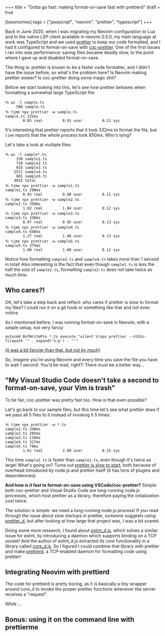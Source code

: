 +++
title = "Gotta go fast: making format-on-save fast with prettierd"
draft = true

[taxonomies]
tags = ["javascript", "neovim", "prettier", "typescript"]
+++

Back in June 2020, when I was migrating my Neovim configuration to Lua and to
the native LSP client available in neovim 0.5.0, my main language at work was
TypeScript and we used [prettier](https://prettier.io) to keep our code
formatted, and I had it configured to format-on-save with
[coc-prettier](https://github.com/neoclide/coc-prettier). One of the first
issues I ran into was performance: saving files became deadly slow, to the
point where I gave up and disabled format-on-save.

The thing is: prettier is known to be a faster code formatter, and I didn't
have the issue before, so what's the  problem here? Is Neovim making prettier
slower? Is coc-prettier doing some magic shit?

Before we start looking into this, let's see how prettier behaves when
formatting a somewhat large TypeScript file:

```
％ wc -l sample.ts
     586 sample.ts
％ time npx prettier -w sample.ts
sample.ts 332ms
        0.85 real         0.91 user         0.11 sys
```

It's interesting that prettier reports that it took 332ms to format the file,
but `time` reports that the whole process took 850ms. Who's lying?

Let's take a look at multiple files:

```
％ wc -l sample*.ts
     330 sample1.ts
     718 sample2.ts
     655 sample3.ts
    2511 sample4.ts
     601 sample5.ts
    4815 total
％ time npx prettier -w sample1.ts
sample1.ts 290ms
        0.93 real         0.88 user         0.11 sys
％ time npx prettier -w sample2.ts
sample2.ts 358ms
        1.02 real         1.04 user         0.12 sys
％ time npx prettier -w sample3.ts
sample3.ts 330ms
        0.97 real         0.95 user         0.13 sys
％ time npx prettier -w sample4.ts
sample4.ts 648ms
        1.27 real         1.48 user         0.13 sys
％ time npx prettier -w sample5.ts
sample5.ts 375ms
        1.00 real         1.00 user         0.12 sys
```

Notice how formatting `sample2.ts` and `sample4.ts` takes more than 1 second in
total! Also interesting is the fact that even though `sample1.ts` is less the
half the size of `sample2.ts`, formatting `sample2.ts` does not take twice as
much time.

## Who cares?!

OK, let's take a step back and reflect: who cares if prettier is slow to format
my files? I could run it on a git hook or something like that and not even
notice.

As I mentioned before, I was running format-on-save in Neovim, with a simple
setup, not very fancy:

```vimscript
autocmd BufWritePre *.ts execute "silent %!npx prettier --stdin-filepath '" . expand('%:p') . "'"
```

[(it was a bit fancier than that, but not by much)](https://github.com/fsouza/dotfiles/blob/0b6d3daaa844796f916b3f056a66af0e25a76c3c/autoload/fsouza/prettier.vim#L19-L30)

So, imagine you're using Neovim and every time you save the file you have to
wait 1 second. You'd be mad, right?! There must be a better way...

## "My Visual Studio Code doesn't take a second to format-on-save, your Vim is trash"

To be fair, coc-prettier was pretty fast too. How is that even possible?

Let's go back to our sample files, but this time let's see what prettier does
if we pass all 5 files to it instead of invoking it 5 times:

```
％ time npx prettier -w *.ts
sample1.ts 248ms
sample2.ts 205ms
sample3.ts 110ms
sample4.ts 327ms
sample5.ts 79ms
        1.61 real         2.09 user         0.15 sys
```

This time `sample2.ts` is faster than `sample1.ts`, even though it's twice as
large! What's going on? Turns out [prettier is slow to
start](https://github.com/prettier/prettier/issues/3386), both because of
overhead introduced by node.js and prettier itself (it has tons of plugins and
dependencies).

**And how is it fast to format-on-save using VSCode/coc-prettier?** Simple:
both coc-prettier and Visual Studio Code are long-running node.js processes,
which host prettier as a library, therefore paying the initialization cost
twice.

The solution is simple: we need a long-running node.js process! If you read
through the issue about slow startups in prettier, someone suggests using [prettier_d](), but after looking at how large that project was, I was a bit scared.

Doing some more research, I found about
[eslint_d.js](https://github.com/mantoni/eslint_d.js/), which solves a similar
issue for eslint, by introducing a daemon which supports binding on a TCP
socket! And the author of eslint_d.js extracted its core functionality in a
library called [core_d.js](https://github.com/mantoni/core_d.js). So I figured
I could combine that library with prettier and make
[prettierd](https://github.com/fsouza/prettierd), a TCP-enabled daemon for
formatting code using prettier!

## Integrating Neovim with prettierd

The code for prettierd is pretty boring, as it is basically a tiny wrapper
around core_d to invoke the proper prettier functions whenever the server
receives a "request".

While ...

## Bonus: using it on the command line with prettierme
